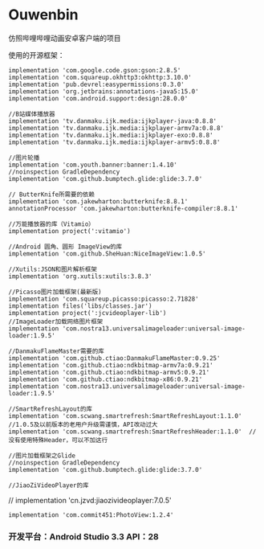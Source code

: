 # Ouwenbin

仿照哔哩哔哩动画安卓客户端的项目


使用的开源框架：

    implementation 'com.google.code.gson:gson:2.8.5'
    implementation 'com.squareup.okhttp3:okhttp:3.10.0'
    implementation 'pub.devrel:easypermissions:0.3.0'
    implementation 'org.jetbrains:annotations-java5:15.0'
    implementation 'com.android.support:design:28.0.0'
    
    //B站媒体播放器
    implementation 'tv.danmaku.ijk.media:ijkplayer-java:0.8.8'
    implementation 'tv.danmaku.ijk.media:ijkplayer-armv7a:0.8.8'
    implementation 'tv.danmaku.ijk.media:ijkplayer-exo:0.8.8'
    implementation 'tv.danmaku.ijk.media:ijkplayer-armv5:0.8.8'
    
    //图片轮播
    implementation 'com.youth.banner:banner:1.4.10'
    //noinspection GradleDependency
    implementation 'com.github.bumptech.glide:glide:3.7.0'
    
    // ButterKnife所需要的依赖
    implementation 'com.jakewharton:butterknife:8.8.1'
    annotationProcessor 'com.jakewharton:butterknife-compiler:8.8.1'
    
    //万能播放器的库（Vitamio）
    implementation project(':vitamio')
    
    //Android 圆角、圆形 ImageView的库
    implementation 'com.github.SheHuan:NiceImageView:1.0.5'
    
    //Xutils:JSON和图片解析框架
    implementation 'org.xutils:xutils:3.8.3'

    //Picasso图片加载框架(最新版)
    implementation 'com.squareup.picasso:picasso:2.71828'
    implementation files('libs/classes.jar')
    implementation project(':jcvideoplayer-lib')
    //ImageLoader加载网络图片框架
    implementation 'com.nostra13.universalimageloader:universal-image-loader:1.9.5'

    //DanmakuFlameMaster需要的库
    implementation 'com.github.ctiao:DanmakuFlameMaster:0.9.25'
    implementation 'com.github.ctiao:ndkbitmap-armv7a:0.9.21'
    implementation 'com.github.ctiao:ndkbitmap-armv5:0.9.21'
    implementation 'com.github.ctiao:ndkbitmap-x86:0.9.21'
    implementation 'com.nostra13.universalimageloader:universal-image-loader:1.9.5'

    //SmartRefreshLayout的库
    implementation 'com.scwang.smartrefresh:SmartRefreshLayout:1.1.0'  //1.0.5及以前版本的老用户升级需谨慎，API改动过大
    implementation 'com.scwang.smartrefresh:SmartRefreshHeader:1.1.0'  //没有使用特殊Header，可以不加这行

    //图片加载框架之Glide
    //noinspection GradleDependency
    implementation 'com.github.bumptech.glide:glide:3.7.0'

    //JiaoZiVideoPlayer的库
//    implementation 'cn.jzvd:jiaozivideoplayer:7.0.5'

    implementation 'com.commit451:PhotoView:1.2.4'
### 开发平台：Android Studio 3.3 API：28
